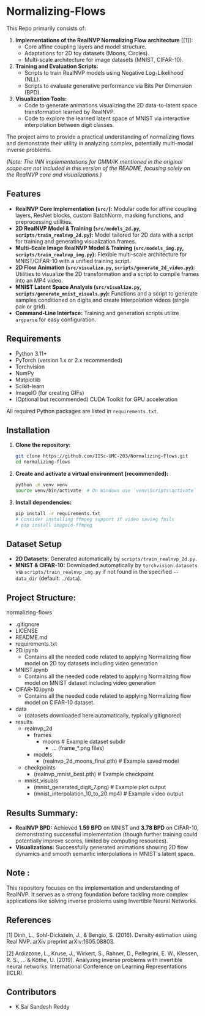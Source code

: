 # Normalizing-Flows
This Repo primarily consists of:

1.  **Implementations of the RealNVP Normalizing Flow architecture** \[[1]\]:
    *   Core affine coupling layers and model structure.
    *   Adaptations for 2D toy datasets (Moons, Circles).
    *   Multi-scale architecture for image datasets (MNIST, CIFAR-10).
2.  **Training and Evaluation Scripts:**
    *   Scripts to train RealNVP models using Negative Log-Likelihood (NLL).
    *   Scripts to evaluate generative performance via Bits Per Dimension (BPD).
3.  **Visualization Tools:**
    *   Code to generate animations visualizing the 2D data-to-latent space transformation learned by RealNVP.
    *   Code to explore the learned latent space of MNIST via interactive interpolation between digit classes.

The project aims to provide a practical understanding of normalizing flows and demonstrate their utility in analyzing complex, potentially multi-modal inverse problems.

*(Note: The INN implementations for GMM/IK mentioned in the original scope are not included in this version of the README, focusing solely on the RealNVP core and visualizations.)*

## Features

*   **RealNVP Core Implementation (`src/`):** Modular code for affine coupling layers, ResNet blocks, custom BatchNorm, masking functions, and preprocessing utilities.
*   **2D RealNVP Model & Training (`src/models_2d.py`, `scripts/train_realnvp_2d.py`):** Model tailored for 2D data with a script for training and generating visualization frames.
*   **Multi-Scale Image RealNVP Model & Training (`src/models_img.py`, `scripts/train_realnvp_img.py`):** Flexible multi-scale architecture for MNIST/CIFAR-10 with a unified training script.
*   **2D Flow Animation (`src/visualize.py`, `scripts/generate_2d_video.py`):** Utilities to visualize the 2D transformation and a script to compile frames into an MP4 video.
*   **MNIST Latent Space Analysis (`src/visualize.py`, `scripts/generate_mnist_visuals.py`):** Functions and a script to generate samples conditioned on digits and create interpolation videos (single pair or grid).
*   **Command-Line Interface:** Training and generation scripts utilize `argparse` for easy configuration.

## Requirements

*   Python 3.11+
*   PyTorch (version 1.x or 2.x recommended)
*   Torchvision
*   NumPy
*   Matplotlib
*   Scikit-learn
*   ImageIO (for creating GIFs)
*   (Optional but recommended) CUDA Toolkit for GPU acceleration

All required Python packages are listed in `requirements.txt`.

## Installation

1.  **Clone the repository:**
    ```bash
    git clone https://github.com/IISc-UMC-203/Normalizing-Flows.git
    cd normalizing-flows
    ```

2.  **Create and activate a virtual environment (recommended):**
    ```bash
    python -m venv venv
    source venv/bin/activate  # On Windows use `venv\Scripts\activate`
    ```

3.  **Install dependencies:**
    ```bash
    pip install -r requirements.txt
    # Consider installing ffmpeg support if video saving fails
    # pip install imageio-ffmpeg
    ```

## Dataset Setup

*   **2D Datasets:** Generated automatically by `scripts/train_realnvp_2d.py`.
*   **MNIST & CIFAR-10:** Downloaded automatically by `torchvision.datasets` via `scripts/train_realnvp_img.py` if not found in the specified `--data_dir` (default: `./data`).

## Project Structure:

normalizing-flows
  - .gitignore
  - LICENSE
  - README.md
  - requirements.txt
  - 2D.ipynb
      -  Contains all the needed code related to applying Normalizing flow model on 2D toy datasets including video generation
  - MNIST.ipynb
      - Contains all the needed code related to applying Normalizing flow model on MNIST dataset including video generation
  - CIFAR-10.ipynb
      -  Contains all the needed code related to applying Normalizing flow model on CIFAR-10 dataset.
  - data
      - (datasets downloaded here automatically, typically gitignored)
  - results
      - realnvp_2d
          - frames
              - moons         # Example dataset subdir
                  - ... (frame_*.png files)
          - models
              - (realnvp_2d_moons_final.pth) # Example saved model
      - checkpoints
          - (realnvp_mnist_best.pth)       # Example checkpoint
      - mnist_visuals
          - (mnist_generated_digit_7.png)  # Example plot output
          - (mnist_interpolation_10_to_20.mp4) # Example video output


## Results Summary: 

*   **RealNVP BPD:** Achieved **1.59 BPD** on MNIST and **3.78 BPD** on CIFAR-10, demonstrating successful implementation (though further training could potentially improve scores, limited by computing resources).
*   **Visualizations:** Successfully generated animations showing 2D flow dynamics and smooth semantic interpolations in MNIST's latent space.

## Note : 

This repository focuses on the implementation and understanding of RealNVP. It serves as a strong foundation before tackling more complex applications like solving inverse problems using Invertible Neural Networks.
## References

[1] Dinh, L., Sohl-Dickstein, J., & Bengio, S. (2016). Density estimation using Real NVP. arXiv preprint arXiv:1605.08803.

[2] Ardizzone, L., Kruse, J., Wirkert, S., Rahner, D., Pellegrini, E. W., Klessen, R. S., ... & Köthe, U. (2019). Analyzing inverse problems with invertible neural networks. International Conference on Learning Representations (ICLR).

## Contributors

* K.Sai Sandesh Reddy 
